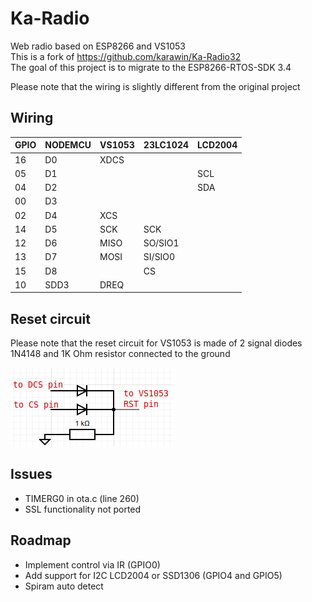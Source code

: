 # Ka-Radio

Web radio based on ESP8266 and VS1053 \
This is a fork of https://github.com/karawin/Ka-Radio32 \
The goal of this project is to migrate to the ESP8266-RTOS-SDK 3.4 

Please note that the wiring is slightly different from the original project

## Wiring

|GPIO |NODEMCU |VS1053 |23LC1024 |LCD2004 |
|-----|--------|-------|---------|--------|
|16   |D0    |XDCS |        |    |
|05   |D1    |     |        |SCL |
|04   |D2    |     |        |SDA |
|00   |D3    |     |        |    |
|02   |D4    |XCS  |        |    |
|14   |D5    |SCK  |SCK     |    |
|12   |D6    |MISO |SO/SIO1 |    |
|13   |D7    |MOSI |SI/SIO0 |    |
|15   |D8    |     |CS      |    |
|10   |SDD3  |DREQ |        |    |

## Reset circuit
Please note that the reset circuit for VS1053 is made of 2 signal diodes 1N4148 and 1K Ohm resistor connected to the ground

![reset circuit](./doc/reset.png)

## Issues
 - TIMERG0 in ota.c (line 260)
 - SSL functionality not ported

## Roadmap
 - Implement control via IR (GPIO0)
 - Add support for I2C LCD2004 or SSD1306 (GPIO4 and GPIO5)
 - Spiram auto detect
